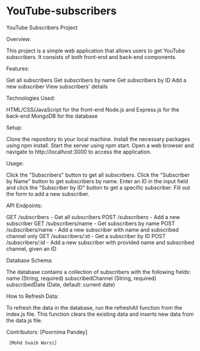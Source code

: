 # YouTube-subscribers

YouTube Subscribers Project

Overview:

This project is a simple web application that allows users to get YouTube subscribers. It consists of both front-end and back-end components.

Features:

Get all subscribers
Get subscribers by name
Get subscribers by ID
Add a new subscriber
View subscribers' details

Technologies Used:

HTML/CSS/JavaScript for the front-end
Node.js and Express.js for the back-end
MongoDB for the database

Setup:

Clone the repository to your local machine.
Install the necessary packages using npm install.
Start the server using npm start.
Open a web browser and navigate to http://localhost:3000 to access the application.

Usage:

Click the "Subscribers" button to get all subscribers.
Click the "Subscriber by Name" button to get subscribers by name.
Enter an ID in the input field and click the "Subscriber by ID" button to get a specific subscriber.
Fill out the form to add a new subscriber.

API Endpoints:

GET /subscribers - Get all subscribers
POST /subscribers - Add a new subscriber
GET /subscribers/name - Get subscribers by name
POST /subscribers/name - Add a new subscriber with name and subscribed channel only
GET /subscribers/:id - Get a subscriber by ID
POST /subscribers/:id - Add a new subscriber with provided name and subscribed channel, given an ID

Database Schema:

The database contains a collection of subscribers with the following fields:
name (String, required)
subscribedChannel (String, required)
subscribedDate (Date, default: current date)

How to Refresh Data:

To refresh the data in the database, run the refreshAll function from the index.js file. This function clears the existing data and inserts new data from the data.js file.

Contributors:
     [Poornima Pandey] 
 
     [Mohd Suaib Warsi]
